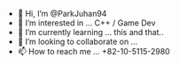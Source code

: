 - 👋 Hi, I’m @ParkJuhan94
- 👀 I’m interested in ... C++ / Game Dev
- 🌱 I’m currently learning ... this and that..
- 💞️ I’m looking to collaborate on ... 
- 📫 How to reach me ... +82-10-5115-2980

<!---
ParkJuhan94/ParkJuhan94 is a ✨ special ✨ repository because its `README.md` (this file) appears on your GitHub profile.
You can click the Preview link to take a look at your changes.
--->
